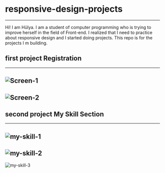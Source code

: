 # responsive-design-projects
-------------------------------------
Hi! I am Hülya. I am a student of computer programming who is trying to improve herself in the field of Front-end.
I realized that I need to practice about responsive design and I started doing projects. This repo is for the projects I m building.


## first project Registration
------------------------------------
![Screen-1](../main/assets/screen-1.png)
------------------------------------
![Screen-2](../main/assets/screen-2.png)
------------------------------------
## second project My Skill Section
------------------------------------
![my-skill-1](../main/assets/my-skill-1.png)
------------------------------------
![my-skill-2](../main/assets/my-skill-2.png)
------------------------------------
![my-skill-3](../main/assets/my-skill-3.png)
